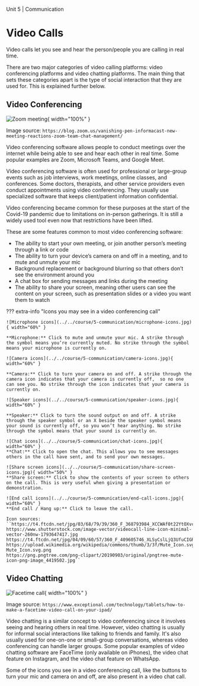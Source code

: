 Unit 5 | Communication

# Video Calls

Video calls let you see and hear the person/people you are calling in real time.

There are two major categories of video calling platforms: video conferencing platforms and video chatting platforms. The main thing that sets these categories apart is the type of social interaction that they are used for. This is explained further below.

## Video Conferencing

![Zoom meeting](../../course/5-communication/zoom-meeting.png){ width="100%" }

Image source: `https://blog.zoom.us/vanishing-pen-informacast-new-meeting-reactions-zoom-team-chat-management/`

Video conferencing software allows people to conduct meetings over the internet while being able to see and hear each other in real time. Some popular examples are Zoom, Microsoft Teams, and Google Meet.

Video conferencing software is often used for professional or large-group events such as job interviews, work meetings, online classes, and conferences. Some doctors, therapists, and other service providers even conduct appointments using video conferencing. They usually use specialized software that keeps client/patient information confidential.

Video conferencing became common for these purposes at the start of the Covid-19 pandemic due to limitations on in-person gatherings. It is still a widely used tool even now that restrictions have been lifted.

These are some features common to most video conferencing software:

- The ability to start your own meeting, or join another person’s meeting through a link or code
- The ability to turn your device’s camera on and off in a meeting, and to mute and unmute your mic
- Background replacement or background blurring so that others don’t see the environment around you
- A chat box for sending messages and links during the meeting
- The ability to share your screen, meaning other users can see the content on your screen, such as presentation slides or a video you want them to watch

??? extra-info "Icons you may see in a video conferencing call"

    ![Microphone icons](../../course/5-communication/microphone-icons.jpg){ width="60%" }

    **Microphone:** Click to mute and unmute your mic. A strike through the symbol means you’re currently muted. No strike through the symbol means your microphone is currently on.

    ![Camera icons](../../course/5-communication/camera-icons.jpg){ width="60%" }
    
    **Camera:** Click to turn your camera on and off. A strike through the camera icon indicates that your camera is currently off,  so no one can see you. No strike through the icon indicates that your camera is currently on.

    ![Speaker icons](../../course/5-communication/speaker-icons.jpg){ width="60%" }

    **Speaker:** Click to turn the sound output on and off. A strike through the speaker symbol or an X beside the speaker symbol means your sound is currently off, so you won’t hear anything. No strike through the symbol means that your sound is currently on.

    ![Chat icons](../../course/5-communication/chat-icons.jpg){ width="60%" }
    **Chat:** Click to open the chat. This allows you to see messages others in the call have sent, and to send your own messages.

    ![Share screen icons](../../course/5-communication/share-screen-icons.jpg){ width="50%" }
    **Share screen:** Click to show the contents of your screen to others on the call. This is very useful when giving a presentation or demonstration.

    ![End call icons](../../course/5-communication/end-call-icons.jpg){ width="60%" }
    **End call / Hang up:** Click to leave the call.

    Icon sources:
    ``https://t4.ftcdn.net/jpg/03/68/79/39/360_F_368793984_XCCWAf0t22YtOXvc0mg1ddUEdGo0aP6x.jpg
    https://www.shutterstock.com/image-vector/videocall-line-icon-minimal-vector-260nw-1793647417.jpg
    https://t4.ftcdn.net/jpg/04/09/60/57/360_F_409605746_XLSyCslLjQ3UfuCIGRKLSkLZUrpqsRXF.jpg
    https://upload.wikimedia.org/wikipedia/commons/thumb/3/3f/Mute_Icon.svg/1200px-Mute_Icon.svg.png
    https://png.pngtree.com/png-clipart/20190903/original/pngtree-mute-icon-png-image_4419502.jpg``

## Video Chatting

![Facetime call](../../course/5-communication/facetime-call.png){ width="100%" }

Image source: `https://www.exceptional.com/technology/tablets/how-to-make-a-facetime-video-call-on-your-ipad/`

Video chatting is a similar concept to video conferencing since it involves seeing and hearing others in real time. However, video chatting is usually for informal social interactions like talking to friends and family. It's also usually used for one-on-one or small-group conversations, whereas video conferencing can handle larger groups. Some popular examples of video chatting software are FaceTime (only available on iPhones), the video chat feature on Instagram, and the video chat feature on WhatsApp.

Some of the icons you see in a video conferencing call, like the buttons to turn your mic and camera on and off, are also present in a video chat call.
